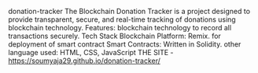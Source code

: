  donation-tracker
The Blockchain Donation Tracker is a project designed to provide transparent, secure, and real-time tracking of donations using blockchain technology. 
Features: blockchain technology to record all transactions securely.
Tech Stack
Blockchain Platform: Remix. for deployment of smart contract
Smart Contracts: Written in Solidity.
other language used: HTML, CSS, JavaScript 
THE SITE - https://soumyaja29.github.io/donation-tracker/

